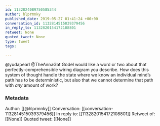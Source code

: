 ```yaml
---
id: 1132824089750585344
author: hlprmnky
published_date: 2019-05-27 01:41:24 +00:00
conversation_id: 1132814515039379456
in_reply_to: 1132820154172108801
retweet: None
quoted_tweet: None
type: tweet
tags:

---
```


@yudapearl @TheAnnaGat Gödel would like a word or two about that perfectly-comprehensible wiring diagram you describe. How does this system of thought handle the state where we know an individual mind’s path has to be deterministic, but also that we cannot determine that path with *any* amount of work?

### Metadata

Author: [[@hlprmnky]]
Conversation: [[conversation-1132814515039379456]]
In reply to: [[1132820154172108801]]
Retweet of: [[None]]
Quoted tweet: [[None]]
